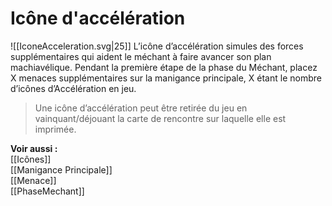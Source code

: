 # Icône d'accélération
![[IconeAcceleration.svg|25]] L’icône d’accélération simules des forces supplémentaires qui aident le méchant à faire avancer son plan machiavélique. Pendant la première étape de la phase du Méchant, placez X menaces supplémentaires sur la manigance principale, X étant le nombre d’icônes d’Accélération en jeu. 

>Une icône d’accélération peut être retirée du jeu en vainquant/déjouant la carte de rencontre sur laquelle elle est imprimée.

**Voir aussi :**  
[[Icônes]]  
[[Manigance Principale]]  
[[Menace]]  
[[PhaseMechant]]